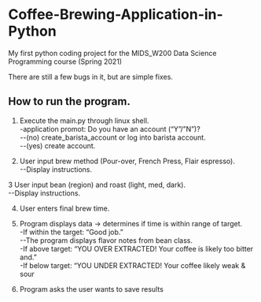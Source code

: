# Coffee-Brewing-Application-in-Python
My first python coding project for the MIDS_W200 Data Science Programming course (Spring 2021)

There are still a few bugs in it, but are simple fixes. 

## How to run the program.  
1. Execute the main.py through linux shell.  
-application promot: Do you have an account (“Y”/”N”)?  
--(no) create_barista_account or log into barista account.  
--(yes) create account.  

2. User input  brew method (Pour-over, French Press, Flair espresso).  
--Display instructions.  

3 User input bean (region)  and roast (light, med, dark).  
--Display instructions. 

4. User enters final brew time.   

5. Program displays data → determines if time is within range of target.  
-If within the target: “Good job.”  
--The program displays flavor notes from bean class.  
-If above target: “YOU OVER EXTRACTED! Your coffee is likely too bitter and.”  
-If below target: “YOU UNDER EXTRACTED! Your coffee likely weak & sour

6. Program asks the user wants to save results


